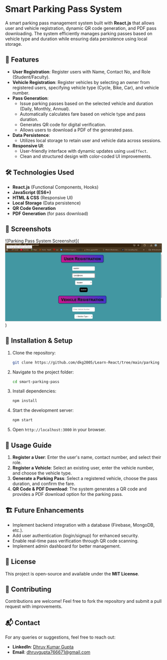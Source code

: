 # Smart Parking Pass System

A smart parking pass management system built with **React.js** that allows user and vehicle registration, dynamic QR code generation, and PDF pass downloading. The system efficiently manages parking passes based on vehicle type and duration while ensuring data persistence using local storage.

## 🚀 Features
- **User Registration**: Register users with Name, Contact No, and Role (Student/Faculty).
- **Vehicle Registration**: Register vehicles by selecting an owner from registered users, specifying vehicle type (Cycle, Bike, Car), and vehicle number.
- **Pass Generation**:
  - Issue parking passes based on the selected vehicle and duration (Daily, Monthly, Annual).
  - Automatically calculates fare based on vehicle type and pass duration.
  - Generates QR code for digital verification.
  - Allows users to download a PDF of the generated pass.
- **Data Persistence**:
  - Utilizes local storage to retain user and vehicle data across sessions.
- **Responsive UI**:
  - User-friendly interface with dynamic updates using `useEffect`.
  - Clean and structured design with color-coded UI improvements.

## 🛠 Technologies Used
- **React.js** (Functional Components, Hooks)
- **JavaScript (ES6+)**
- **HTML & CSS** (Responsive UI)
- **Local Storage** (Data persistence)
- **QR Code Generation**
- **PDF Generation** (for pass download)

## 📸 Screenshots
![Parking Pass System Screenshot](![parking/Project-Photos/PARKING PROJECT 1.png](https://github.com/dkg2005/Learn-React/blob/main/parking/Project-Photos/PARKING%20PROJECT%201.png))

## 🎯 Installation & Setup
1. Clone the repository:
   ```sh
   git clone https://github.com/dkg2005/Learn-React/tree/main/parking
   ```
2. Navigate to the project folder:
   ```sh
   cd smart-parking-pass
   ```
3. Install dependencies:
   ```sh
   npm install
   ```
4. Start the development server:
   ```sh
   npm start
   ```
5. Open `http://localhost:3000` in your browser.

## 📝 Usage Guide
1. **Register a User**: Enter the user's name, contact number, and select their role.
2. **Register a Vehicle**: Select an existing user, enter the vehicle number, and choose the vehicle type.
3. **Generate a Parking Pass**: Select a registered vehicle, choose the pass duration, and confirm the fare.
4. **QR Code & PDF Download**: The system generates a QR code and provides a PDF download option for the parking pass.

## 🏗 Future Enhancements
- Implement backend integration with a database (Firebase, MongoDB, etc.).
- Add user authentication (login/signup) for enhanced security.
- Enable real-time pass verification through QR code scanning.
- Implement admin dashboard for better management.

## 📜 License
This project is open-source and available under the **MIT License**.

## 🙌 Contributing
Contributions are welcome! Feel free to fork the repository and submit a pull request with improvements.

## 📬 Contact
For any queries or suggestions, feel free to reach out:
- **LinkedIn**: [Dhruv Kumar Gupta](https://www.linkedin.com/in/dhruv-gupta-7666d71/)
- **Email**: dhruvgupta766671@gmail.com
